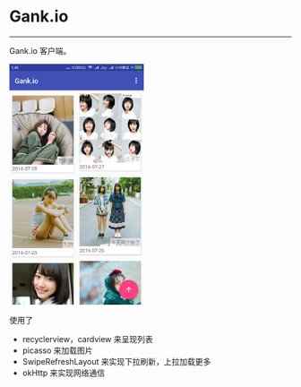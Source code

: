 Gank.io
=====

--------
Gank.io 客户端。


<img src="screenshot/simple1.png" width = "240" height = "430" alt="simple"/>

使用了

* recyclerview，cardview 来呈现列表
* picasso 来加载图片
* SwipeRefreshLayout 来实现下拉刷新，上拉加载更多
* okHttp 来实现网络通信




